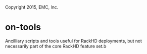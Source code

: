 Copyright 2015, EMC, Inc.

# on-tools

Ancilliary scripts and tools useful for RackHD deployments, but not necessarily
part of the core RackHD feature set.b   
